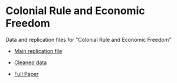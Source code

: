 # Colonial Rule and Economic Freedom
 
Data and replication files for "Colonial Rule and Economic Freedom"

- [Main replication file](Code/ColonialLegacyEFW.do)

- [Cleaned data](Data/ColonialEFW.dta)

- [Full Paper](Paper/Colonial_Rule_and_Economic_Freedom.pdf)
